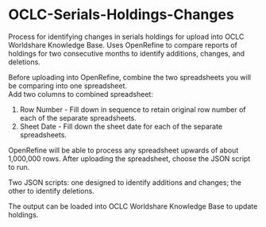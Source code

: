 # OCLC-Serials-Holdings-Changes
Process for identifying changes in serials holdings for upload into OCLC Worldshare Knowledge Base.  Uses OpenRefine to compare reports of holdings for two consecutive months to identify additions, changes, and deletions.

Before uploading into OpenRefine, combine the two spreadsheets you will be comparing into one spreadsheet.  
Add two columns to combined spreadsheet:

1. Row Number - Fill down in sequence to retain original row number of each of the separate spreadsheets.
2. Sheet Date - Fill down the sheet date for each of the separate spreadsheets.

OpenRefine will be able to process any spreadsheet upwards of about 1,000,000 rows.  After uploading the spreadsheet, choose the JSON script to run.

Two JSON scripts: one designed to identify additions and changes; the other to identify deletions.

The output can be loaded into OCLC Worldshare Knowledge Base to update holdings.
